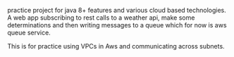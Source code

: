practice project for java 8+ features and 
various cloud based technologies. A web app subscribing
to rest calls to a weather api, make some
determinations and then writing messages to 
a queue which for now is aws queue service. 

This is for practice using VPCs in Aws and communicating
across subnets. 